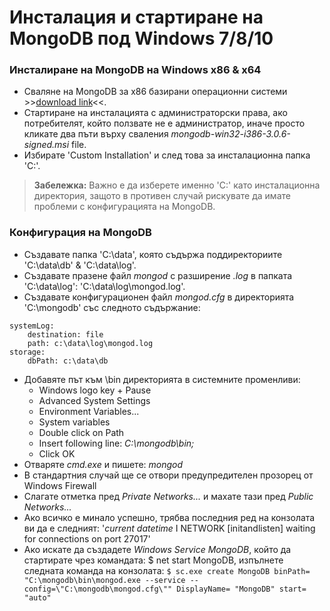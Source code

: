 # Инсталация и стартиране на MongoDB под Windows 7/8/10

### Инсталиране на MongoDB на Windows x86 & x64
* Сваляне на MongoDB за x86 базирани операционни системи >>[download link](https://www.mongodb.org/dr/fastdl.mongodb.org/win32/mongodb-win32-i386-3.0.6-signed.msi/download)<<.
* Стартиране на инсталацията с администраторски права, ако потребителят, който ползвате не е администратор, иначе просто кликате два пъти върху сваления _mongodb-win32-i386-3.0.6-signed.msi_ file.
* Избирате 'Custom Installation' и след това за инсталационна папка 'C:\'.
> **Забележка:**
> Важно е да изберете именно 'C:\' като инсталационна директория, защото в противен случай рискувате да имате проблеми с конфигурацията на MongoDB.

### Конфигурация на MongoDB
* Създавате папка 'C:\data', която съдържа поддиректориите 'C:\data\db' & 'C:\data\log'.
* Създавате празене файл _mongod_ с разширение _.log_ в папката 'C:\data\log': 'C:\data\log\mongod.log'.
* Създавате конфигурационен файл _mongod.cfg_ в директорията 'C:\mongodb' със следното съдържание:
```
systemLog:
    destination: file
    path: c:\data\log\mongod.log
storage:
    dbPath: c:\data\db
```
* Добавяте път към \bin директорията в системните променливи:
	* Windows logo key + Pause
	* Advanced System Settings
	* Environment Variables...
	* System variables
	* Double click on Path
	* Insert following line: _C:\mongodb\bin;_
	* Click OK
* Отваряте _cmd.exe_ и пишете: _mongod_
* В стандартния случай ще се отвори предупредителен прозорец от Windows Firewall
* Слагате отметка пред _Private Networks..._ и махате тази пред _Public Networks..._
* Ако всичко е минало успешно, трябва последния ред на конзолата ви да е следният: '_current datetime_ I NETWORK  [initandlisten] waiting for connections on port 27017'
* Ако искате да създадете _Windows Service MongoDB_, който да стартирате чрез командата: $ net start MongoDB, изпълнете следната команда на конзолата:
`$ sc.exe create MongoDB binPath= "C:\mongodb\bin\mongod.exe --service --config=\"C:\mongodb\mongod.cfg\"" DisplayName= "MongoDB" start= "auto"`